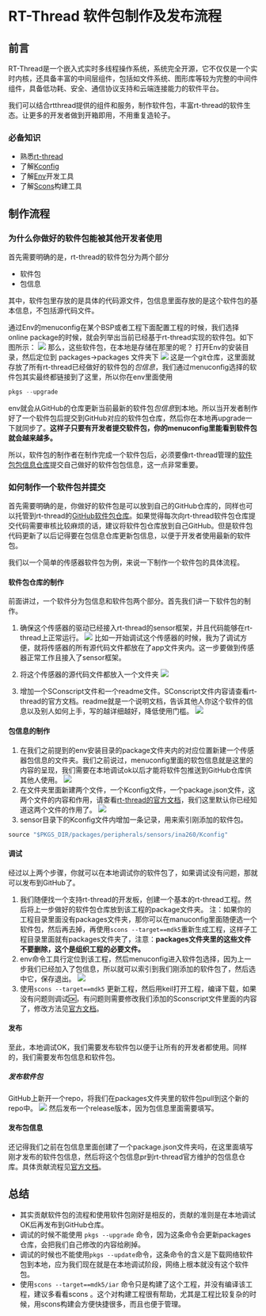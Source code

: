 ﻿
 # RT-Thread 软件包制作及发布流程
 
 ## 前言
RT-Thread是一个嵌入式实时多线程操作系统，系统完全开源，它不仅仅是一个实时内核，还具备丰富的中间层组件，包括如文件系统、图形库等较为完整的中间件组件，具备低功耗、安全、通信协议支持和云端连接能力的软件平台。

我们可以结合rtthread提供的组件和服务，制作软件包，丰富rt-thread的软件生态。让更多的开发者做到开箱即用，不用重复造轮子。

### 必备知识
- 熟悉[rt-thread](https://github.com/RT-Thread/rt-thread)
- 了解[Kconfig](https://docs.rt-thread.org/#/development-tools/kconfig/kconfig)
- 了解[Env](https://docs.rt-thread.org/#/development-tools/env/env)开发工具
- 了解[Scons](https://docs.rt-thread.org/#/development-tools/scons/scons)构建工具

## 制作流程
### 为什么你做好的软件包能被其他开发者使用
首先需要明确的是，rt-thread的软件包分为两个部分
- 软件包
- 包信息

其中，软件包里存放的是具体的代码源文件，包信息里面存放的是这个软件包的基本信息，不包括源代码文件。

通过Env的menuconfig在某个BSP或者工程下面配置工程的时候，我们选择online package的时候，就会列举出当前已经基于rt-thread实现的软件包。如下图所示：
![](./images/01.png)
那么，这些软件包，在本地是存储在那里的呢？
打开Env的安装目录，然后定位到 packages->packages 文件夹下
![](./images/02.png)
这是一个git仓库，这里面就存放了所有rt-thread已经做好的软件包的*包信息*，我们通过menuconfig选择的软件包其实最终都链接到了这里，所以你在env里面使用

```c
pkgs --upgrade
```
env就会从GitHub的仓库更新当前最新的软件包*包信息*到本地。所以当开发者制作好了一个软件包后提交到GitHub对应的软件包仓库，然后你在本地再upgrade一下就同步了。**这样子只要有开发者提交软件包，你的menuconfig里能看到软件包就会越来越多。**

所以，软件包的制作者在制作完成一个软件包后，必须要像rt-thread管理的[软件包包信息仓库](https://github.com/RT-Thread/packages)提交自己做好的软件包包信息，这一点非常重要。

### 如何制作一个软件包并提交

首先需要明确的是，你做好的软件包是可以放到自己的GitHub仓库的，同样也可以托管到rt-thread的[GitHub软件包仓库](https://github.com/rt-thread-packages)。如果觉得每次向rt-thread软件包仓库提交代码需要审核比较麻烦的话，建议将软件包仓库放到自己GitHub。但是软件包代码更新了以后记得要在包信息仓库更新包信息，以便于开发者使用最新的软件包。

我们以一个简单的传感器软件包为例，来说一下制作一个软件包的具体流程。

#### 软件包仓库的制作
前面讲过，一个软件分为包信息和软件包两个部分。首先我们讲一下软件包的制作。

1. 确保这个传感器的驱动已经接入rt-thread的sensor框架，并且代码能够在rt-thread上正常运行。
![](./images/03.png)
比如一开始调试这个传感器的时候，我为了调试方便，就将传感器的所有源代码文件都放在了app文件夹内。这一步要做到传感器正常工作且接入了sensor框架。

2. 将这个传感器的源代码文件都放入一个文件夹
![](./images/04.png)
3. 增加一个SConscript文件和一个readme文件。SConscript文件内容请查看rt-thread的官方文档。readme就是一个说明文档，告诉其他人你这个软件的信息以及别人如何上手，写的越详细越好，降低使用门槛。
![](./images/05.png)

#### 包信息的制作
1. 在我们之前提到的env安装目录的package文件夹内的对应位置新建一个传感器包信息的文件夹。我们之前说过，menuconfig里面的软包信息就是这里的内容的呈现，我们需要在本地调试ok以后才能将软件包推送到GitHub仓库供其他人使用。
![](./images/06.png)
2. 在文件夹里面新建两个文件，一个Kconfig文件，一个package.json文件，这两个文件的内容和作用，请查看[rt-thread的官方文档](https://docs.rt-thread.org/#/rt-thread-version/rt-thread-standard/development-guide/package/package?id=%E8%BD%AF%E4%BB%B6%E5%8C%85%E5%BC%80%E5%8F%91%E6%8C%87%E5%8D%97)，我们这里默认你已经知道这两个文件的作用了。
![](./images/07.png)
3. sensor目录下的Kconfig文件内增加一条记录，用来索引刚添加的软件包。

```c
source "$PKGS_DIR/packages/peripherals/sensors/ina260/Kconfig"
```

#### 调试
经过以上两个步骤，你就可以在本地调试你的软件包了，如果调试没有问题，那就可以发布到GitHub了。

1. 我们随便找一个支持rt-thread的开发板，创建一个基本的rt-thread工程。然后将上一步做好的软件包仓库放到该工程的package文件夹。
注：如果你的工程目录里面没有packages文件夹，那你可以在manuconfig里面随便选一个软件包，然后再去掉，再使用`scons --target==mdk5`重新生成工程，这样子工程目录里面就有packages文件夹了，注意：**packages文件夹里的这些文件不要删除，这个是组织工程的必要文件。**
2. env命令工具行定位到该工程，然后menuconfig进入软件包选择，因为上一步我们已经加入了包信息，所以就可以索引到我们刚添加的软件包了，然后选中它，保存退出。
![](./images/08.png)
3. 使用`scons --target==mdk5` 更新工程，然后用keil打开工程，编译下载，如果没有问题则调试🆗，有问题则需要修改我们添加的Sconscript文件里面的内容了，修改方法见[官方文档](https://docs.rt-thread.org/#/development-tools/scons/scons?id=%E4%BD%BF%E7%94%A8-scons-%E7%AE%A1%E7%90%86%E5%B7%A5%E7%A8%8B)。

#### 发布
至此，本地调试OK，我们需要发布软件包以便于让所有的开发者都使用。同样的，我们需要发布包信息和软件包。

##### 发布软件包
GitHub上新开一个repo，将我们在packages文件夹里的软件包pull到这个新的repo中。
![](./images/09.png)
然后发布一个release版本，因为包信息里面需要填写。

#### 发布包信息
还记得我们之前在包信息里面创建了一个package.json文件夹吗，在这里面填写刚才发布的软件包信息，然后将这个包信息pr到rt-thread官方维护的包信息仓库。具体贡献流程见[官方文档](https://docs.rt-thread.org/#/rt-thread-version/rt-thread-standard/development-guide/github/github)。

## 总结
- 其实贡献软件包的流程和使用软件包刚好是相反的，贡献的准则是在本地调试OK后再发布到GitHub仓库。
- 调试的时候不能使用 `pkgs --upgrade` 命令，因为这条命令会更新packages仓库，会把我们自己修改的内容给刷掉。
- 调试的时候也不能使用`pkgs --update`命令，这条命令的含义是下载网络软件包到本地，应为我们现在就是在本地调试阶段，网络上根本就没有这个软件包。
- 使用`scons --target==mdk5/iar` 命令只是构建了这个工程，并没有编译该工程，建议多看看scons 。这个对构建工程很有帮助，尤其是工程比较复杂的时候，用scons构建会方便快捷很多，而且也便于管理。

